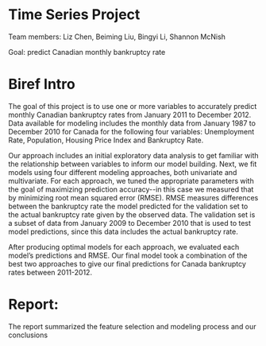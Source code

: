 # Time Series Project

Team members: Liz Chen, Beiming Liu, Bingyi Li, Shannon McNish

Goal: predict Canadian monthly bankruptcy rate

# Biref Intro

The goal of this project is to use one or more variables to accurately predict monthly Canadian bankruptcy rates from January 2011 to December 2012. Data available for modeling includes the monthly data from January 1987 to December 2010 for Canada for the following four variables:  Unemployment Rate, Population, Housing Price Index and Bankruptcy Rate.


Our approach includes an initial exploratory data analysis to get familiar with the relationship between variables to inform our model building. Next, we fit models using four different modeling approaches, both univariate and multivariate. For each approach, we tuned the appropriate parameters with the goal of maximizing prediction accuracy--in this case we measured that by minimizing root mean squared error (RMSE). RMSE measures differences between the bankruptcy rate the model predicted for the validation set to the actual bankruptcy rate given by the observed data. The validation set is a subset of data from January 2009 to December 2010 that is used to test model predictions, since this data includes the actual bankruptcy rate.


After producing optimal models for each approach, we evaluated each model’s predictions and RMSE. Our final model took a combination of the best two approaches to give our final predictions for Canada bankruptcy rates between 2011-2012.

# Report: 

The report summarized the feature selection and modeling process and our conclusions 
